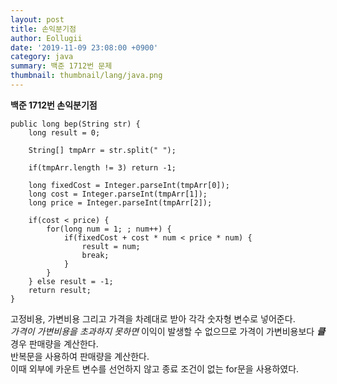 ```yaml
---
layout: post
title: 손익분기점
author: Eollugii
date: '2019-11-09 23:08:00 +0900'
category: java
summary: 백준 1712번 문제
thumbnail: thumbnail/lang/java.png
---
```


**백준 1712번 손익분기점**

~~~
public long bep(String str) {
    long result = 0;

    String[] tmpArr = str.split(" ");

    if(tmpArr.length != 3) return -1;

    long fixedCost = Integer.parseInt(tmpArr[0]);
    long cost = Integer.parseInt(tmpArr[1]);
    long price = Integer.parseInt(tmpArr[2]);

    if(cost < price) {
        for(long num = 1; ; num++) {
            if(fixedCost + cost * num < price * num) {
                result = num;
                break;
            }
        }
    } else result = -1;
    return result;
}
~~~

고정비용, 가변비용 그리고 가격을 차례대로 받아 각각 숫자형 변수로 넣어준다.  
*가격이 가변비용을 초과하지 못하면* 이익이 발생할 수 없으므로 가격이 가변비용보다 ***클*** 경우 판매량을 계산한다.  
반복문을 사용하여 판매량을 계산한다.  
이때 외부에 카운트 변수를 선언하지 않고 종료 조건이 없는 for문을 사용하였다.  